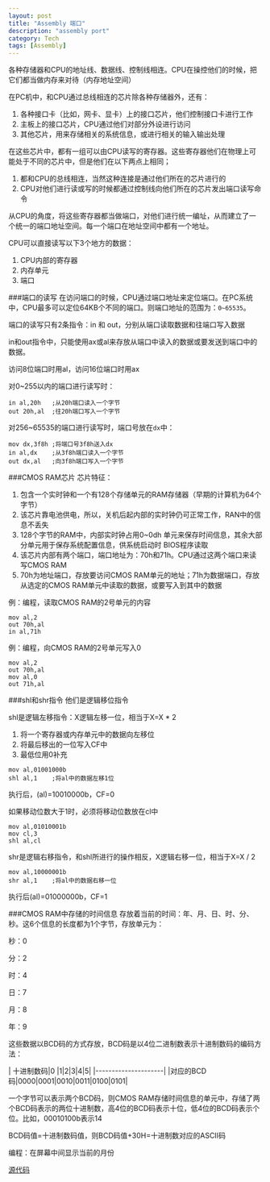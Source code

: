 ```yaml
---
layout: post
title: "Assembly 端口"
description: "assembly port"
category: Tech
tags: [Assembly]
---
```



各种存储器和CPU的地址线、数据线、控制线相连。CPU在操控他们的时候，把它们都当做内存来对待（内存地址空间）

在PC机中，和CPU通过总线相连的芯片除各种存储器外，还有：

1. 各种接口卡（比如，网卡、显卡）上的接口芯片，他们控制接口卡进行工作
2. 主板上的接口芯片，CPU通过他们对部分外设进行访问
3. 其他芯片，用来存储相关的系统信息，或进行相关的输入输出处理

在这些芯片中，都有一组可以由CPU读写的寄存器。这些寄存器他们在物理上可能处于不同的芯片中，但是他们在以下两点上相同；

1. 都和CPU的总线相连，当然这种连接是通过他们所在的芯片进行的
2. CPU对他们进行读或写的时候都通过控制线向他们所在的芯片发出端口读写命令

从CPU的角度，将这些寄存器都当做端口，对他们进行统一编址，从而建立了一个统一的端口地址空间。每一个端口在地址空间中都有一个地址。

CPU可以直接读写以下3个地方的数据：

1. CPU内部的寄存器
2. 内存单元
3. 端口

###端口的读写
在访问端口的时候，CPU通过端口地址来定位端口。在PC系统中，CPU最多可以定位64KB个不同的端口。则端口地址的范围为：`0~65535`。

端口的读写只有2条指令：in 和 out，分别从端口读取数据和往端口写入数据

in和out指令中，只能使用ax或al来存放从端口中读入的数据或要发送到端口中的数据。

访问8位端口时用al，访问16位端口时用ax

对0~255以内的端口进行读写时：

```
in al,20h	;从20h端口读入一个字节
out 20h,al	;往20h端口写入一个字节
```

对256~65535的端口进行读写时，端口号放在`dx`中：

```
mov dx,3f8h	;将端口号3f8h送入dx
in al,dx	;从3f8h端口读入一个字节
out dx,al	;向3f8h端口写入一个字节
```
###CMOS RAM芯片
芯片特征：

1. 包含一个实时钟和一个有128个存储单元的RAM存储器（早期的计算机为64个字节）
2. 该芯片靠电池供电，所以，关机后起内部的实时钟仍可正常工作，RAN中的信息不丢失
3. 128个字节的RAM中，内部实时钟占用0~0dh 单元来保存时间信息，其余大部分单元用于保存系统配置信息，供系统启动时 BIOS程序读取
4. 该芯片内部有两个端口，端口地址为：70h和71h。CPU通过这两个端口来读写CMOS RAM
5. 70h为地址端口，存放要访问CMOS RAM单元的地址；71h为数据端口，存放从选定的CMOS RAM单元中读取的数据，或要写入到其中的数据

例：编程，读取CMOS RAM的2号单元的内容

```
mov al,2
out 70h,al
in al,71h
```

例：编程，向CMOS RAM的2号单元写入0

```
mov al,2
out 70h,al
mov al,0
out 71h,al
```

###shl和shr指令
他们是逻辑移位指令

shl是逻辑左移指令：X逻辑左移一位，相当于X=X * 2

1. 将一个寄存器或内存单元中的数据向左移位
2. 将最后移出的一位写入CF中
3. 最低位用0补充

```
mov al,01001000b
shl al,1	;将al中的数据左移1位
```
执行后，(al)=10010000b，CF=0

如果移动位数大于1时，必须将移动位数放在cl中

```
mov al,01010001b
mov cl,3
shl al,cl
```

shr是逻辑右移指令，和shl所进行的操作相反，X逻辑右移一位，相当于X=X / 2

```
mov al,10000001b
shr al,1	;将al中的数据右移一位
```
执行后(al)=01000000b，CF=1

###CMOS RAM中存储的时间信息
存放着当前的时间：年、月、日、时、分、秒。这6个信息的长度都为1个字节，存放单元为：

秒：0	

分：2	

时：4	

日：7	

月：8	

年：9

这些数据以BCD码的方式存放，BCD码是以4位二进制数表示十进制数码的编码方法：

| 十进制数码|0   |1|2|3|4|5|
|---------------------|
|对应的BCD码|0000|0001|0010|0011|0100|0101|

一个字节可以表示两个BCD码，则CMOS RAM存储时间信息的单元中，存储了两个BCD码表示的两位十进制数，高4位的BCD码表示十位，低4位的BCD码表示个位。比如，00010100b表示14

BCD码值=十进制数码值，则BCD码值+30H=十进制数对应的ASCII码

编程：在屏幕中间显示当前的月份

[源代码](https://github.com/kennedy-han/myAsmCode/blob/master/chapter14_port/p14-1.asm)